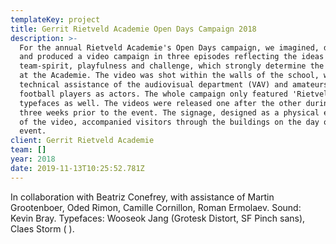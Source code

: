 ```yaml
---
templateKey: project
title: Gerrit Rietveld Academie Open Days Campaign 2018
description: >-
  For the annual Rietveld Academie's Open Days campaign, we imagined, directed
  and produced a video campaign in three episodes reflecting the ideas of
  team-spirit, playfulness and challenge, which strongly determine the studies
  at the Academie. The video was shot within the walls of the school, with the
  technical assistance of the audiovisual department (VAV) and amateurs student
  football players as actors. The whole campaign only featured 'Rietveld-made'
  typefaces as well. The videos were released one after the other during the
  three weeks prior to the event. The signage, designed as a physical extension
  of the video, accompanied visitors through the buildings on the day of the
  event.
client: Gerrit Rietveld Academie
team: []
year: 2018
date: 2019-11-13T10:25:52.781Z
---
```

In collaboration with Beatriz Conefrey, with assistance of Martin Grootenboer, Oded Rimon, Camille Cornillon, Roman Ermolaev. Sound: Kevin Bray. Typefaces: Wooseok Jang (Grotesk Distort, SF Pinch sans), Claes Storm ( ).
